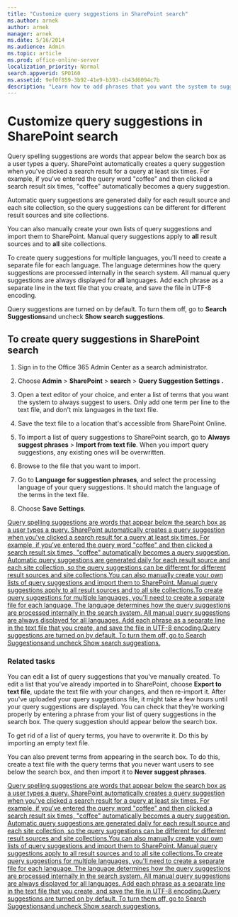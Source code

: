 ```yaml
---
title: "Customize query suggestions in SharePoint search"
ms.author: arnek
author: arnek
manager: arnek
ms.date: 5/16/2014
ms.audience: Admin
ms.topic: article
ms.prod: office-online-server
localization_priority: Normal
search.appverid: SPO160
ms.assetid: 9ef0f859-3b92-41e9-b393-cb43d6094c7b
description: "Learn how to add phrases that you want the system to suggest to users as they search for an item, and how to add phrases that you don't want the system to suggest to users. Also, learn how to turn this feature on or off."
---
```


# Customize query suggestions in SharePoint search

Query spelling suggestions are words that appear below the search box as a user types a query. SharePoint automatically creates a query suggestion when you've clicked a search result for a query at least six times. For example, if you've entered the query word "coffee" and then clicked a search result six times, "coffee" automatically becomes a query suggestion. 
  
Automatic query suggestions are generated daily for each result source and each site collection, so the query suggestions can be different for different result sources and site collections.
  
You can also manually create your own lists of query suggestions and import them to SharePoint. Manual query suggestions apply to **all** result sources and to **all** site collections. 
  
To create query suggestions for multiple languages, you'll need to create a separate file for each language. The language determines how the query suggestions are processed internally in the search system. All manual query suggestions are always displayed for **all** languages. Add each phrase as a separate line in the text file that you create, and save the file in UTF-8 encoding. 
  
Query suggestions are turned on by default. To turn them off, go to **Search Suggestions**and uncheck **Show search suggestions**.
  
## To create query suggestions in SharePoint search
<a name="__toc343004643"> </a>

1. Sign in to the Office 365 Admin Center as a search administrator.
    
2. Choose **Admin** > **SharePoint** > **search** > **Query Suggestion Settings** **.**
    
3. Open a text editor of your choice, and enter a list of terms that you want the system to always suggest to users. Only add one term per line to the text file, and don't mix languages in the text file.
    
4. Save the text file to a location that's accessible from SharePoint Online.
    
5. To import a list of query suggestions to SharePoint search, go to **Always suggest phrases** > **Import from text file**. When you import query suggestions, any existing ones will be overwritten.
    
6. Browse to the file that you want to import.
    
7. Go to **Language for suggestion phrases**, and select the processing language of your query suggestions. It should match the language of the terms in the text file. 
    
8. Choose **Save Settings**.
    
[Query spelling suggestions are words that appear below the search box as a user types a query. SharePoint automatically creates a query suggestion when you've clicked a search result for a query at least six times. For example, if you've entered the query word "coffee" and then clicked a search result six times, "coffee" automatically becomes a query suggestion. Automatic query suggestions are generated daily for each result source and each site collection, so the query suggestions can be different for different result sources and site collections.You can also manually create your own lists of query suggestions and import them to SharePoint. Manual query suggestions apply to all result sources and to all site collections.To create query suggestions for multiple languages, you'll need to create a separate file for each language. The language determines how the query suggestions are processed internally in the search system. All manual query suggestions are always displayed for all languages. Add each phrase as a separate line in the text file that you create, and save the file in UTF-8 encoding.Query suggestions are turned on by default. To turn them off, go to Search Suggestionsand uncheck Show search suggestions.](manage-query-suggestions.md#__top)
  
### Related tasks

You can edit a list of query suggestions that you've manually created. To edit a list that you've already imported in to SharePoint, choose **Export to text file**, update the text file with your changes, and then re-import it. After you've uploaded your query suggestions file, it might take a few hours until your query suggestions are displayed. You can check that they're working properly by entering a phrase from your list of query suggestions in the search box. The query suggestion should appear below the search box.
  
To get rid of a list of query terms, you have to overwrite it. Do this by importing an empty text file. 
  
You can also prevent terms from appearing in the search box. To do this, create a text file with the query terms that you never want users to see below the search box, and then import it to **Never suggest phrases**.
  
[Query spelling suggestions are words that appear below the search box as a user types a query. SharePoint automatically creates a query suggestion when you've clicked a search result for a query at least six times. For example, if you've entered the query word "coffee" and then clicked a search result six times, "coffee" automatically becomes a query suggestion. Automatic query suggestions are generated daily for each result source and each site collection, so the query suggestions can be different for different result sources and site collections.You can also manually create your own lists of query suggestions and import them to SharePoint. Manual query suggestions apply to all result sources and to all site collections.To create query suggestions for multiple languages, you'll need to create a separate file for each language. The language determines how the query suggestions are processed internally in the search system. All manual query suggestions are always displayed for all languages. Add each phrase as a separate line in the text file that you create, and save the file in UTF-8 encoding.Query suggestions are turned on by default. To turn them off, go to Search Suggestionsand uncheck Show search suggestions.](manage-query-suggestions.md#__top)
  

